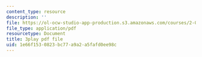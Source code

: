 ```yaml
---
content_type: resource
description: ''
file: https://ol-ocw-studio-app-production.s3.amazonaws.com/courses/2-003sc-engineering-dynamics-fall-2011/1e66f1530823bc77a9a2a5fafd0ee98c_zNCBDrnT05E.pdf
file_type: application/pdf
resourcetype: Document
title: 3play pdf file
uid: 1e66f153-0823-bc77-a9a2-a5fafd0ee98c
---
```

